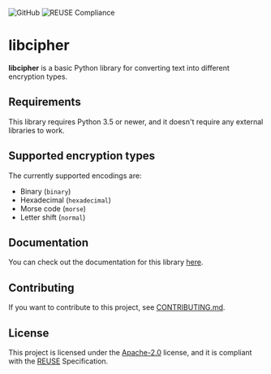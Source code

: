 <!--
SPDX-FileCopyrightText: 2022 DaniElectra

SPDX-License-Identifier: Apache-2.0
-->

![GitHub](https://img.shields.io/github/license/DaniElectra/libcipher?style=for-the-badge) ![REUSE Compliance](https://img.shields.io/reuse/compliance/github.com/DaniElectra/libcipher?style=for-the-badge)

# libcipher  
**libcipher** is a basic Python library for converting text into different encryption types.  

## Requirements  
This library requires Python 3.5 or newer, and it doesn't require any external libraries to work.  

## Supported encryption types  
The currently supported encodings are:  

- Binary (`binary`)  
- Hexadecimal (`hexadecimal`)  
- Morse code (`morse`)  
- Letter shift (`normal`)  

## Documentation  
You can check out the documentation for this library [here](docs/README.md).  

## Contributing  
If you want to contribute to this project, see [CONTRIBUTING.md](CONTRIBUTING.md).  

## License  
This project is licensed under the [Apache-2.0](LICENSE) license, and it is compliant with the [REUSE](https://reuse.software) Specification.

